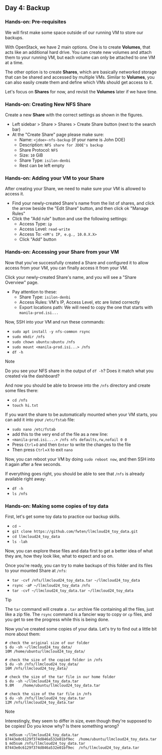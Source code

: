 ## Day 4: Backup

### Hands-on: Pre-requisites

We will first make some space outside of our running VM to store our backups.

With OpenStack, we have 2 main options. One is to create **Volumes**, that acts like an additional hard drive. You can create new volumes and attach them to your running VM, but each volume can only be attached to one VM at a time.

The other option is to create **Shares**, which are basically networked storage that can be shared and accessed by multiple VMs. Similar to **Volumes**, you can also easily create them and define which VMs should get access to it.

Let's focus on **Shares** for now, and revisit the **Volumes** later if we have time.

### Hands-on: Creating New NFS Share

Create a new **Share** with the correct settings as shown in the figures.
 - Left sidebar > Share > Shares > Create Share button (next to the search bar)
 - At the "Create Share" page please make sure:
 	- Name: `<jdoe>-nfs-backup` (if your name is John DOE)
 	- Description: `NFS share for JDOE's backup`
 	- Share Protocol: `NFS`
 	- Size: `10` GiB
 	- Share Type: `isilon-denbi`
 	- Rest can be left empty
 	
### Hands-on: Adding your VM to your Share

After creating your Share, we need to make sure your VM is allowed to access it.
 - Find your newly-created Share's name from the list of shares, and click the arrow beside the "Edit Share" button, and then click ok "Manage Rules"
 - Click the "Add rule" button and use the following settings:
 	- Access Type: `ip`
 	- Access Level: `read-write`
 	- Access To: `<VM's IP, e.g., 10.0.X.X>`
 	- Click "Add" button

### Hands-on: Accessing your Share from your VM

Now that you've successfully created a Share and configured it to allow access from your VM, you can finally access it from your VM.

Click your newly-created Share's name, and you will see a "Share Overview" page.
 - Pay attention to these:
 	- Share Type: `isilon-denbi`
 	- Access Rules: VM's IP, Access Level, etc are listed correctly
 	- Export locations path: We will need to copy the one that starts with `manila-prod.isi...`

Now, SSH into your VM and run these commands:
 - `sudo apt install -y nfs-common rsync`
 - `sudo mkdir /nfs`
 - `sudo chown ubuntu:ubuntu /nfs`
 - `sudo mount <manila-prod.isi...> /nfs`
 - `df -h`

>[!NOTE]
>Do you see your NFS share in the output of `df -h`?
>Does it match what you created via the dashboard?
 
And now you should be able to browse into the `/nfs` directory and create some files there:
 - `cd /nfs`
 - `touch hi.txt`

If you want the share to be automatically mounted when your VM starts, you can add it into your `/etc/fstab` file:
 - `sudo nano /etc/fstab`
 - add this to the very end of the file as a new line:
 - `<manila-prod.isi....> /nfs nfs defaults,rw,nofail 0 0`
 - Press `Ctrl`+`O` and then `Enter` to write the changes to the file
 - Then press `Ctrl`+`X` to exit `nano`
 
Now, you can reboot your VM by doing `sudo reboot now`, and then SSH into it again after a few seconds.

If everything goes right, you should be able to see that `/nfs` is already available right away:
 - `df -h`
 - `ls /nfs`


### Hands-on: Making some copies of toy data

First, let's get some toy data to practice our backup skills.
 - `cd ~`
 - `git clone https://github.com/fwten/llmcloud24_toy_data.git`
 - `cd llmcloud24_toy_data`
 - `ls -lah`

Now, you can explore these files and data first to get a better idea of what they are, how they look like, what to expect and so on.

Once you're ready, you can try to make backups of this folder and its files to your mounted Share at `/nfs`:
 - `tar -cvf /nfs/llmcloud24_toy_data.tar ~/llmcloud24_toy_data`
 - `rsync -aP ~/llmcloud24_toy_data /nfs`
 - `tar -cvf ~/llmcloud24_toy_data.tar ~/llmcloud24_toy_data`

>[!TIP]
>The `tar` command will create a `.tar` archive file containing all the files, just like a zip file.
>The `rsync` command is a fancier way to copy or `cp` files, and you get to see the progress while this is being done.

Now you've created some copies of your data. Let's try to find out a little bit more about them:
```
# check the original size of our folder
$ du -sh ~/llmcloud24_toy_data/
10M	/home/ubuntu/llmcloud24_toy_data/

# check the size of the copied folder in /nfs
$ du -sh /nfs/llmcloud24_toy_data/
16M	/nfs/llmcloud24_toy_data/

# check the size of the tar file in our home folder
$ du -sh ~/llmcloud24_toy_data.tar 
9.8M	/home/ubuntu/llmcloud24_toy_data.tar

# check the size of the tar file in /nfs
$ du -sh /nfs/llmcloud24_toy_data.tar
12M	/nfs/llmcloud24_toy_data.tar
```
>[!NOTE]
>Interestingly, they seem to differ in size, even though they're supposed to be copies!
>Do you know why? Is there something wrong?

```
$ md5sum ~/llmcloud24_toy_data.tar 
87443e0c6129f374d846a532e01bf9ec  /home/ubuntu/llmcloud24_toy_data.tar
$ md5sum /nfs/llmcloud24_toy_data.tar 
87443e0c6129f374d846a532e01bf9ec  /nfs/llmcloud24_toy_data.tar
```
